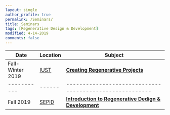 ```yaml
---
layout: single
author_profile: true
permalink: /Seminars/
title: Seminars
tags: [Regenerative Design & Development]
modified: 4-14-2019
comments: false
---
```



| Date      |Location| **Subject**                                        |
|-----------|--------|----------------------------------------------------|
|Fall-Winter 2019  |[IUST](http://www.iust.ac.ir/en)|    [**Creating Regenerative Projects**](/assets/seminars/Regenerative-Development.pdf) |
|-----------|------|-------------------------------------------------------|
|Fall 2019  |[SEPID](https://sepidgroup.com/)|    [**Introduction to Regenerative Dedign & Development**](/assets/seminars/RDD.pdf) |

